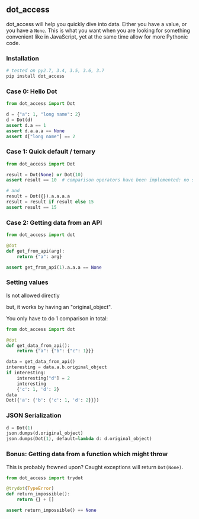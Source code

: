 ## dot_access

dot_access will help you quickly dive into data. Either you have a value, or you have a `None`.
This is what you want when you are looking for something convenient like in JavaScript, yet at the same time allow for more Pythonic code.

### Installation

```bash
# tested on py2.7, 3.4, 3.5, 3.6, 3.7
pip install dot_access
```

### Case 0: Hello Dot

```python
from dot_access import Dot

d = {"a": 1, "long name": 2}
d = Dot(d)
assert d.a == 1
assert d.a.a.a == None
assert d["long name"] == 2
```

### Case 1: Quick default / ternary

```python
from dot_access import Dot

result = Dot(None) or Dot(10)
assert result == 10  # comparison operators have been implemented: no surprises

# and
result = Dot({}).a.a.a.a
result = result if result else 15
assert result == 15
```


### Case 2: Getting data from an API

```python
from dot_access import dot

@dot
def get_from_api(arg):
    return {"a": arg}

assert get_from_api(1).a.a.a == None
```

### Setting values

Is not allowed directly

but, it works by having an "original_object".

You only have to do 1 comparison in total:

```python
from dot_access import dot

@dot
def get_data_from_api():
    return {"a": {"b": {"c": 1}}}

data = get_data_from_api()
interesting = data.a.b.original_object
if interesting:
    interesting["d"] = 2
    interesting
    {'c': 1, 'd': 2}
data
Dot({'a': {'b': {'c': 1, 'd': 2}}})
```


### JSON Serialization

```python
d = Dot(1)
json.dumps(d.original_object)
json.dumps(Dot(1), default=lambda d: d.original_object)
```

### Bonus: Getting data from a function which might throw

This is probably frowned upon? Caught exceptions will return `Dot(None)`.

```python
from dot_access import trydot

@trydot(TypeError)
def return_impossible():
    return {} + []

assert return_impossible() == None
```
